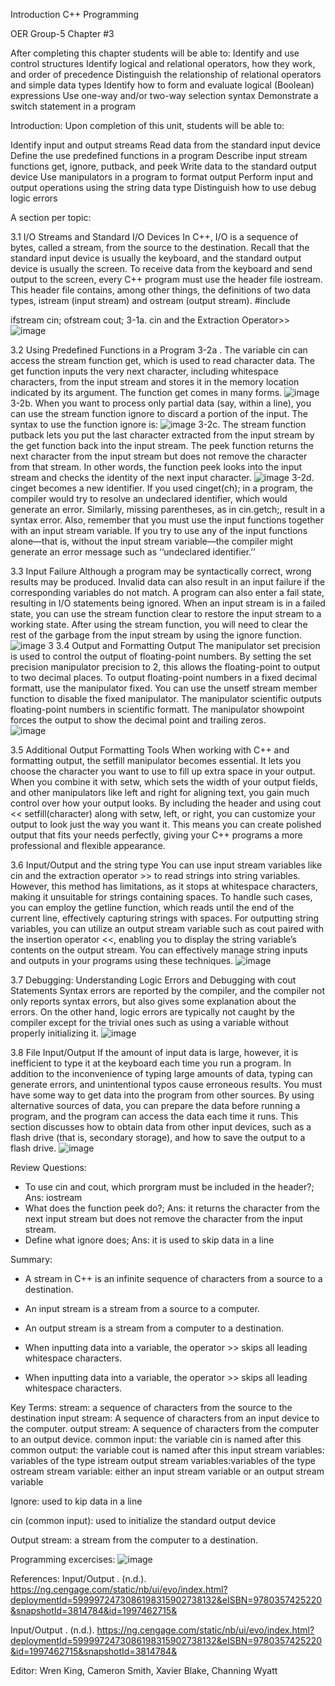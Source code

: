 Introduction C++ Programming

OER Group-5 Chapter #3

After completing this chapter students will be able to:
Identify and use control structures
Identify logical and relational operators, how they work, and order of precedence
Distinguish the relationship of relational operators and simple data types
Identify how to form and evaluate logical (Boolean) expressions
Use one-way and/or two-way selection syntax
Demonstrate a switch statement in a program

Introduction: 
Upon completion of this unit, students will be able to:

Identify input and output streams
Read data from the standard input device
Define the use predefined functions in a program
Describe input stream functions get, ignore, putback, and peek
Write data to the standard output device
Use manipulators in a program to format output
Perform input and output operations using the string data type
Distinguish how to use debug logic errors

A section per topic:

3.1 I/O Streams and Standard I/O Devices
In C++, I/O is a sequence of bytes, called a stream, from the source to the destination.
Recall that the standard input device is usually the keyboard, and the standard output device is usually the screen. To receive data from the keyboard and send output to the screen, every C++ program must use the header file iostream. This header file contains, among other things, the definitions of two data types, istream (input stream) and ostream (output stream). 
#include <iostream>

ifstream cin;
ofstream cout;
3-1a. cin and the Extraction Operator>>
![image](https://github.com/cis-famu/oer-assignment-group-5-1/assets/156130748/7f3ac1af-2e3f-41c2-a6ac-e4e238b1f5c8)

3.2 Using Predefined Functions in a Program
3-2a .
The variable cin can access the stream function get, which is used to read character data. The get function inputs the very next character, including whitespace characters, from the input stream and stores it in the memory location indicated by its argument. The function get comes in many forms. 
![image](https://github.com/cis-famu/oer-assignment-group-5-1/assets/156130748/3730a273-039c-44e2-b70c-8d7c6c99949d)
3-2b.
When you want to process only partial data (say, within a line), you can use the stream function ignore to discard a portion of the input. The syntax to use the function ignore is:
![image](https://github.com/cis-famu/oer-assignment-group-5-1/assets/156130748/9e9b9c68-f045-4231-9e79-fb02e38c482e)
3-2c.
The stream function putback lets you put the last character extracted from the input stream by the get function back into the input stream. 
The peek function returns the next character from the input stream but does not remove the character from that stream. In other words, the function peek looks into the input stream and checks the identity of the next input character.
![image](https://github.com/cis-famu/oer-assignment-group-5-1/assets/156130748/d7eead0c-a4ef-48b2-bc83-374288913aa0)
3-2d.
cinget becomes a new identifier. If you used cinget(ch); in a program, the compiler would try to resolve an undeclared identifier, which would generate an error. Similarly, missing parentheses, as in cin.getch;, result in a syntax error. Also, remember that you must use the input functions together with an input stream variable. If you try to use any of the input functions alone—that is, without the input stream variable—the compiler might generate an error message such as ‘‘undeclared identifier.’’ 

3.3 Input Failure
Although a program may be syntactically correct, wrong results may be produced. Invalid data can also result in an input failure if the corresponding variables do not match. A program can also enter a fail state, resulting in I/O statements being ignored. When an input stream is in a failed state, you can use the stream function clear to restore the input stream to a working state. After using the stream function, you will need to clear the rest of the garbage from the input stream by using the ignore function.  
![image](https://github.com/cis-famu/oer-assignment-group-5-1/assets/156258551/76bd85a6-01ae-4b05-a5b1-15bb347a31a9)
3
3.4 Output and Formatting Output
The manipulator set precision is used to control the output of floating-point numbers. By setting the set precision manipulator precision to 2, this allows the floating-point to output to two decimal places. To output floating-point numbers in a fixed decimal formatt, use the manipulator fixed. You can use the unsetf stream member function to disable the fixed manipulator. The manipulator scientific outputs floating-point numbers in scientific formatt. The manipulator showpoint forces the output to show the decimal point and trailing zeros.  
![image](https://github.com/cis-famu/oer-assignment-group-5-1/assets/156258551/1f3dcf60-b0bc-4ad0-8fb0-fa272ae6d599)

3.5 Additional Output Formatting Tools
When working with C++ and formatting output, the setfill manipulator becomes essential. It lets you choose the character you want to use to fill up extra space in your output. When you combine it with setw, which sets the width of your output fields, and other manipulators like left and right for aligning text, you gain much control over how your output looks. By including the <iomanip> header and using cout << setfill(character) along with setw, left, or right, you can customize your output to look just the way you want it. This means you can create polished output that fits your needs perfectly, giving your C++ programs a more professional and flexible appearance.

3.6 Input/Output and the string type 
You can use input stream variables like cin and the extraction operator >> to read strings into string variables. However, this method has limitations, as it stops at whitespace characters, making it unsuitable for strings containing spaces. To handle such cases, you can employ the getline function, which reads until the end of the current line, effectively capturing strings with spaces. For outputting string variables, you can utilize an output stream variable such as cout paired with the insertion operator <<, enabling you to display the string variable’s contents on the output stream. You can effectively manage string inputs and outputs in your programs using these techniques.
![image](https://github.com/cis-famu/oer-assignment-group-5-1/assets/156258733/1a7877ea-71c5-45ae-a5f6-536a7b6a0b78)

3.7 Debugging: Understanding Logic Errors and Debugging with cout Statements
Syntax errors are reported by the compiler, and the compiler not only reports syntax errors, but also gives some explanation about the errors. On the other hand, logic errors are typically not caught by the compiler except for the trivial ones such as using a variable without properly initializing it.
![image](https://github.com/cis-famu/oer-assignment-group-5-1/assets/98242052/89b82278-dec0-4c4f-8721-6574dca4bd69)

3.8 File Input/Output 
If the amount of input data is large, however, it is inefficient to type it at the keyboard each time you run a program. In addition to the inconvenience of typing large amounts of data, typing can generate errors, and unintentional typos cause erroneous results. You must have some way to get data into the program from other sources. By using alternative sources of data, you can prepare the data before running a program, and the program can access the data each time it runs. This section discusses how to obtain data from other input devices, such as a flash drive (that is, secondary storage), and how to save the output to a flash drive.
![image](https://github.com/cis-famu/oer-assignment-group-5-1/assets/98242052/5325b244-2599-4ef5-ab0b-18fde5e7a4c1)

Review Questions:
* To use cin and cout, which prorgram must be included in the header?; Ans: iostream
* What does the function peek do?; Ans: it returns the character from the next input stream but does not remove the character from the input stream.
* Define what ignore does; Ans: it is used to skip data in a line 

Summary:
* A stream in C++ is an infinite sequence of characters from a source to a destination.

* An input stream is a stream from a source to a computer.

* An output stream is a stream from a computer to a destination.

* When inputting data into a variable, the operator >> skips all leading whitespace characters.

* When inputting data into a variable, the operator >> skips all leading whitespace characters.

Key Terms:
stream: a sequence of characters from the source to the destination
input stream: A sequence of characters from an input device to the computer.
output stream: A sequence of characters from the computer to an output device.
common input: the variable cin is named after this
common output: the variable cout is named after this
input stream variables: variables of the type istream
output stream variables:variables of the type ostream
stream variable: either an input stream variable or an output stream variable

Ignore: used to kip data in a line 

cin (common input): used to initialize the standard output device 

Output stream: a stream from the computer to a destination. 

Programming excercises: 
![image](https://github.com/cis-famu/oer-assignment-group-5-1/assets/98242052/86dd4684-f88f-4b73-9842-ba4139ff594d)

References:
Input/Output . (n.d.). https://ng.cengage.com/static/nb/ui/evo/index.html?deploymentId=5999972473086198315902738132&eISBN=9780357425220&snapshotId=3814784&id=1997462715& 

Input/Output . (n.d.). https://ng.cengage.com/static/nb/ui/evo/index.html?deploymentId=5999972473086198315902738132&eISBN=9780357425220&id=1997462715&snapshotId=3814784&

Editor: Wren King, Cameron Smith, Xavier Blake, Channing Wyatt
